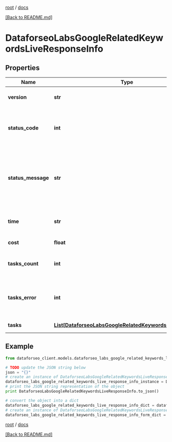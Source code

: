 [root](./../ "root") / [docs](./ "docs")

[[Back to README.md]](./../README.md "[Back to README.md]")

# DataforseoLabsGoogleRelatedKeywordsLiveResponseInfo

## Properties

Name | Type | Description | Notes
------------ | ------------- | ------------- | -------------
**version** | **str** | the current version of the API | [optional]
**status_code** | **int** | general status code you can find the full list of the response codes here | [optional]
**status_message** | **str** | general informational message you can find the full list of general informational messages here | [optional]
**time** | **str** | total execution time, seconds | [optional]
**cost** | **float** | total tasks cost, USD | [optional]
**tasks_count** | **int** | the number of tasks in the tasks array | [optional]
**tasks_error** | **int** | the number of tasks in the tasks array returned with an error | [optional]
**tasks** | [**List[DataforseoLabsGoogleRelatedKeywordsLiveTaskInfo]**](DataforseoLabsGoogleRelatedKeywordsLiveTaskInfo.md) | array of tasks | [optional]

## Example

```python
from dataforseo_client.models.dataforseo_labs_google_related_keywords_live_response_info import DataforseoLabsGoogleRelatedKeywordsLiveResponseInfo

# TODO update the JSON string below
json = "{}"
# create an instance of DataforseoLabsGoogleRelatedKeywordsLiveResponseInfo from a JSON string
dataforseo_labs_google_related_keywords_live_response_info_instance = DataforseoLabsGoogleRelatedKeywordsLiveResponseInfo.from_json(json)
# print the JSON string representation of the object
print DataforseoLabsGoogleRelatedKeywordsLiveResponseInfo.to_json()

# convert the object into a dict
dataforseo_labs_google_related_keywords_live_response_info_dict = dataforseo_labs_google_related_keywords_live_response_info_instance.to_dict()
# create an instance of DataforseoLabsGoogleRelatedKeywordsLiveResponseInfo from a dict
dataforseo_labs_google_related_keywords_live_response_info_form_dict = dataforseo_labs_google_related_keywords_live_response_info.from_dict(dataforseo_labs_google_related_keywords_live_response_info_dict)
```

  

[root](./../ "root") / [docs](./ "docs")

[[Back to README.md]](./../README.md "[Back to README.md]")